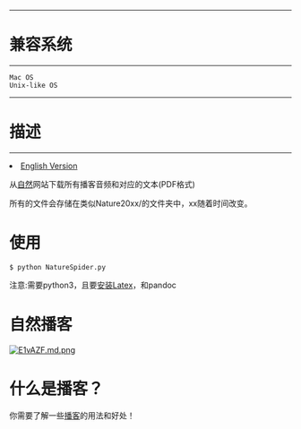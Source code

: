 ------------
# 兼容系统 #
-----------
	Mac OS
	Unix-like OS

-------------
# 描述 #
-------------
<li><a href="README.md">English Version</a></li>

从[自然](https://www.nature.com/)网站下载所有播客音频和对应的文本(PDF格式)

所有的文件会存储在类似Nature20xx/的文件夹中，xx随着时间改变。

# 使用 #
	$ python NatureSpider.py

注意:需要python3，且要[安装Latex](https://blog.csdn.net/Shieber/article/details/88751683)，和pandoc

# 自然播客 #
[![E1vAZF.md.png](https://s2.ax1x.com/2019/04/29/E1vAZF.md.png)](https://imgchr.com/i/E1vAZF)

# 什么是播客？ #
你需要了解一些[播客](https://baike.baidu.com/item/%E6%92%AD%E5%AE%A2/202513)的用法和好处！
